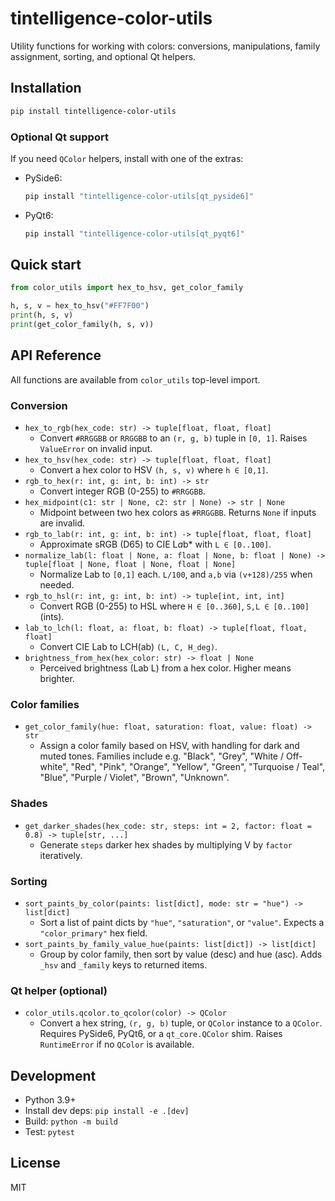 # tintelligence-color-utils

Utility functions for working with colors: conversions, manipulations, family assignment, sorting, and optional Qt helpers.

## Installation

```bash
pip install tintelligence-color-utils
```

### Optional Qt support
If you need `QColor` helpers, install with one of the extras:

- PySide6:
  ```bash
  pip install "tintelligence-color-utils[qt_pyside6]"
  ```
- PyQt6:
  ```bash
  pip install "tintelligence-color-utils[qt_pyqt6]"
  ```

## Quick start

```python
from color_utils import hex_to_hsv, get_color_family

h, s, v = hex_to_hsv("#FF7F00")
print(h, s, v)
print(get_color_family(h, s, v))
```

## API Reference
All functions are available from `color_utils` top-level import.

### Conversion
- `hex_to_rgb(hex_code: str) -> tuple[float, float, float]`
  - Convert `#RRGGBB` or `RRGGBB` to an `(r, g, b)` tuple in `[0, 1]`. Raises `ValueError` on invalid input.
- `hex_to_hsv(hex_code: str) -> tuple[float, float, float]`
  - Convert a hex color to HSV `(h, s, v)` where `h ∈ [0,1]`.
- `rgb_to_hex(r: int, g: int, b: int) -> str`
  - Convert integer RGB (0-255) to `#RRGGBB`.
- `hex_midpoint(c1: str | None, c2: str | None) -> str | None`
  - Midpoint between two hex colors as `#RRGGBB`. Returns `None` if inputs are invalid.
- `rgb_to_lab(r: int, g: int, b: int) -> tuple[float, float, float]`
  - Approximate sRGB (D65) to CIE L*a*b* with `L ∈ [0..100]`.
- `normalize_lab(l: float | None, a: float | None, b: float | None) -> tuple[float | None, float | None, float | None]`
  - Normalize Lab to `[0,1]` each. `L/100`, and `a,b` via `(v+128)/255` when needed.
- `rgb_to_hsl(r: int, g: int, b: int) -> tuple[int, int, int]`
  - Convert RGB (0-255) to HSL where `H ∈ [0..360]`, `S,L ∈ [0..100]` (ints).
- `lab_to_lch(l: float, a: float, b: float) -> tuple[float, float, float]`
  - Convert CIE Lab to LCH(ab) `(L, C, H_deg)`.
- `brightness_from_hex(hex_color: str) -> float | None`
  - Perceived brightness (Lab L) from a hex color. Higher means brighter.

### Color families
- `get_color_family(hue: float, saturation: float, value: float) -> str`
  - Assign a color family based on HSV, with handling for dark and muted tones. Families include e.g. "Black", "Grey", "White / Off-white", "Red", "Pink", "Orange", "Yellow", "Green", "Turquoise / Teal", "Blue", "Purple / Violet", "Brown", "Unknown".

### Shades
- `get_darker_shades(hex_code: str, steps: int = 2, factor: float = 0.8) -> tuple[str, ...]`
  - Generate `steps` darker hex shades by multiplying V by `factor` iteratively.

### Sorting
- `sort_paints_by_color(paints: list[dict], mode: str = "hue") -> list[dict]`
  - Sort a list of paint dicts by `"hue"`, `"saturation"`, or `"value"`. Expects a `"color_primary"` hex field.
- `sort_paints_by_family_value_hue(paints: list[dict]) -> list[dict]`
  - Group by color family, then sort by value (desc) and hue (asc). Adds `_hsv` and `_family` keys to returned items.

### Qt helper (optional)
- `color_utils.qcolor.to_qcolor(color) -> QColor`
  - Convert a hex string, `(r, g, b)` tuple, or `QColor` instance to a `QColor`. Requires PySide6, PyQt6, or a `qt_core.QColor` shim. Raises `RuntimeError` if no `QColor` is available.

## Development

- Python 3.9+
- Install dev deps: `pip install -e .[dev]`
- Build: `python -m build`
- Test: `pytest`

## License

MIT

